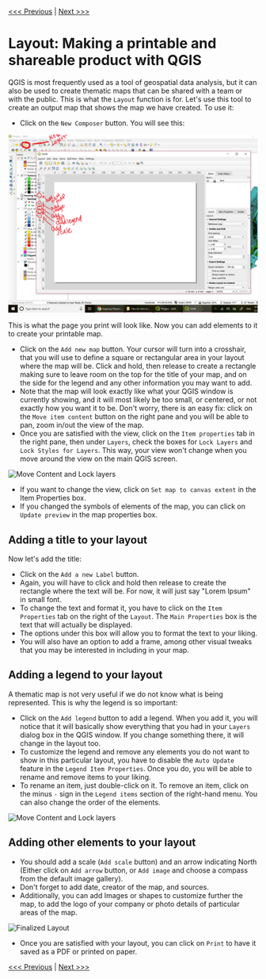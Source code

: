 [<<< Previous](19extra.md)  | [Next >>>](21more.md)  

# Layout: Making a printable and shareable product with QGIS

QGIS is most frequently used as a tool of geospatial data analysis, but it can also be used to create thematic maps that can be shared with a team or with the public. This is what the `Layout` function is for. Let's use this tool to create an output map that shows the map we have created. To use it:

* Click on the `New Composer` button. You will see this:

![New Composer Screen](images/UpdateLayout.png)

This is what the page you print will look like. Now you can add elements to it to create your printable map. 

* Click on the `Add new map` button. Your cursor will turn into a crosshair, that you will use to define a square or rectangular area in your layout where the map will be. Click and hold, then release to create a rectangle making sure to leave room on the top for the title of your map, and on the side for the legend and any other information you may want to add.
* Note that the map will look exactly like what your QGIS window is currently showing, and it will most likely be too small, or centered, or not exactly how you want it to be. Don't worry, there is an easy fix: click on the `Move item content` button on the right pane and you will be able to pan, zoom in/out the view of the map.
* Once you are satisfied with the view, click on the `Item properties` tab in the right pane, then under `Layers`, check the boxes for `Lock Layers` and `Lock Styles for Layers`. This way, your view won't change when you move around the view on the main QGIS screen.

![Move Content and Lock layers](images/movelock.PNG)

* If you want to change the view, click on `Set map to canvas extent` in the Item Properties box. 
* If you changed the symbols of elements of the map, you can click on `Update preview` in the map properties box.

## Adding a title to your layout

Now let's add the title:

* Click on the `Add a new Label` button. 
* Again, you will have to click and hold then release to create the rectangle where the text will be. For now, it will just say "Lorem Ipsum" in small font. 
* To change the text and format it, you have to click on the `Item Properties` tab on the right of the `Layout`. The `Main Properties` box is the text that will actually be displayed. 
* The options under this box will allow you to format the text to your liking. 
* You will also have an option to add a frame, among other visual tweaks that you may be interested in including in your map.

## Adding a legend to your layout

A thematic map is not very useful if we do not know what is being represented. This is why the legend is so important:

* Click on the `Add legend` button to add a legend. When you add it, you will notice that it will basically show everything that you had in your `Layers` dialog box in the QGIS window. If you change something there, it will change in the layout too. 
* To customize the legend and remove any elements you do not want to show in this particular layout, you have to disable the `Auto Update` feature in the `Legend Item Properties`. Once you do, you will be able to rename and remove items to your liking. 
* To rename an item, just double-click on it. To remove an item, click on the minus `-` sign in the `Legend items` section of the right-hand menu. You can also change the order of the elements.

![Move Content and Lock layers](images/legend.PNG)

## Adding other elements to your layout

* You should add a scale (`Add scale` button) and an arrow indicating North (Either click on `Add arrow` button, or `Add image` and choose a compass from the default image gallery). 
* Don't forget to add date, creator of the map, and sources. 
* Additionally, you can add Images or shapes to customize further the map, to add the logo of your company or photo details of particular areas of the map.

![Finalized Layout](images/layout2.png)

* Once you are satisfied with your layout, you can click on `Print` to have it saved as a PDF or printed on paper.


[<<< Previous](19extra.md)  | [Next >>>](21more.md)  
